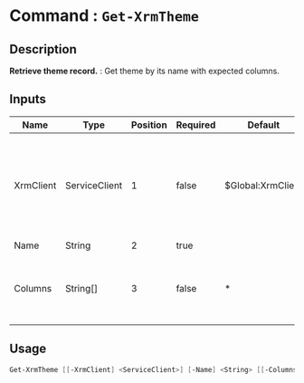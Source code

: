 # Command : `Get-XrmTheme` 

## Description

**Retrieve theme record.** : Get theme by its name with expected columns.

## Inputs

Name|Type|Position|Required|Default|Description
----|----|--------|--------|-------|-----------
XrmClient|ServiceClient|1|false|$Global:XrmClient|Xrm connector initialized to target instance. Use latest one by default. (Dataverse ServiceClient)
Name|String|2|true||
Columns|String[]|3|false|*|Specify expected columns to retrieve. (Default : All columns)


## Usage

```Powershell 
Get-XrmTheme [[-XrmClient] <ServiceClient>] [-Name] <String> [[-Columns] <String[]>] [<CommonParameters>]
``` 



